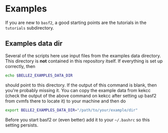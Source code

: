 # Examples

If you are new to ``basf2``, a good starting points are the tutorials in the ``tutorials`` subdirectory.

## Examples data dir

Several of the scripts here use input files from the examples data directory.
This directory is **not** contained in this repository itself. 
If everything is set up correctly, then

```sh
echo $BELLE2_EXAMPLES_DATA_DIR
```

should point to this directory. If the output of this command is blank, then you're
probably missing it.
You can copy the example data from kekcc (check the output of the above command
on kekcc after setting up basf2 from cvmfs there to locate it) to your machine
and then do

```sh
export BELLE2_EXAMPLES_DATA_DIR="/path/to/your/example/dir"
```

Before you start basf2 or (even better) add it to your ``~/.bashrc`` so this setting
persists.

